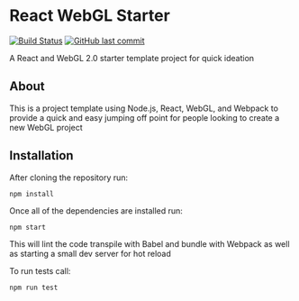 # React WebGL Starter
[![Build Status](https://travis-ci.org/mstallmo/react-webgl-starter.svg?branch=master)](https://travis-ci.org/mstallmo/react-webgl-starter)
[![GitHub last commit](https://img.shields.io/github/last-commit/mstallmo/react-webgl-starter.svg)]()

A React and WebGL 2.0 starter template project for quick ideation

## About
This is a project template using Node.js, React, WebGL, and Webpack to
provide a quick and easy jumping off point for people looking to create a new WebGL project

## Installation
After cloning the repository run:
```
npm install
```

Once all of the dependencies are installed run:

```
npm start
```

This will lint the code transpile with Babel and bundle with Webpack as well as starting
a small dev server for hot reload

To run tests call:
```
npm run test
```